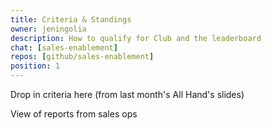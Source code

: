 ```yaml
---
title: Criteria & Standings
owner: jeningolia
description: How to qualify for Club and the leaderboard 
chat: [sales-enablement]
repos: [github/sales-enablement]
position: 1
---
```


Drop in criteria here (from last month's All Hand's slides)

View of reports from sales ops

